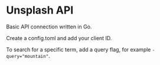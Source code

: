 # Unsplash API

Basic API connection written in Go.

Create a config.toml and add your client ID.

To search for a specific term, add a query flag, for example `-query="mountain"`.
